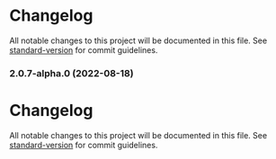 # Changelog

All notable changes to this project will be documented in this file. See [standard-version](https://github.com/conventional-changelog/standard-version) for commit guidelines.

### 2.0.7-alpha.0 (2022-08-18)

# Changelog

All notable changes to this project will be documented in this file. See [standard-version](https://github.com/conventional-changelog/standard-version) for commit guidelines.